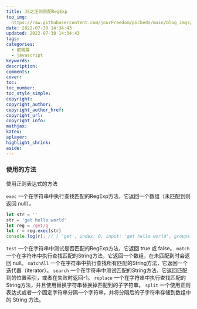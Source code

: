 ```yaml
---
title: JS之正则匹配RegExp
top_img: 
  https://raw.githubusercontent.com/jourFreedom/picbeds/main/blog_imgs/8ea16b280878493e8b07cd4f33c4b465_9b9b8903ca754025ae8507dbb805525a_thumb.jpg
date: 2022-07-30 14:34:43
updated: 2022-07-30 14:34:43
tags:
categories: 
  - 前端篇
  - javascript
keywords:
description:
comments:
cover:
toc:
toc_number:
toc_style_simple:
copyright:
copyright_author:
copyright_author_href:
copyright_url:
copyright_info:
mathjax:
katex:
aplayer:
highlight_shrink:
aside:
---
```


### 使用的方法

使用正则表达式的方法

`exec` 一个在字符串中执行查找匹配的RegExp方法，它返回一个数组（未匹配到则返回 null）。

```javascript
let str = ''
str = 'get hello world'
let reg = /get/g
let r = reg.exec(str)
console.log(r); // [ 'get', index: 0, input: 'get hello world', groups: undefined ]

```

`test` 一个在字符串中测试是否匹配的RegExp方法，它返回 true 或 false。
`match` 一个在字符串中执行查找匹配的String方法，它返回一个数组，在未匹配到时会返回 null。
`matchAll` 一个在字符串中执行查找所有匹配的String方法，它返回一个迭代器（iterator）。
`search` 一个在字符串中测试匹配的String方法，它返回匹配到的位置索引，或者在失败时返回-1。
`replace` 一个在字符串中执行查找匹配的String方法，并且使用替换字符串替换掉匹配到的子字符串。
`split` 一个使用正则表达式或者一个固定字符串分隔一个字符串，并将分隔后的子字符串存储到数组中的 String 方法。
